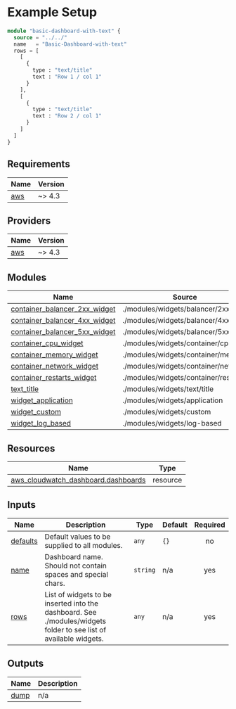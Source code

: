 <!-- BEGIN_TF_DOCS -->
# Example Setup
```tf
module "basic-dashboard-with-text" {
  source = "../../"
  name   = "Basic-Dashboard-with-text"
  rows = [
    [
      {
        type : "text/title"
        text : "Row 1 / col 1"
      }
    ],
    [
      {
        type : "text/title"
        text : "Row 2 / col 1"
      }
    ]
  ]
}
```

## Requirements

| Name | Version |
|------|---------|
| <a name="requirement_aws"></a> [aws](#requirement\_aws) | ~> 4.3 |

## Providers

| Name | Version |
|------|---------|
| <a name="provider_aws"></a> [aws](#provider\_aws) | ~> 4.3 |

## Modules

| Name | Source | Version |
|------|--------|---------|
| <a name="module_container_balancer_2xx_widget"></a> [container\_balancer\_2xx\_widget](#module\_container\_balancer\_2xx\_widget) | ./modules/widgets/balancer/2xx | n/a |
| <a name="module_container_balancer_4xx_widget"></a> [container\_balancer\_4xx\_widget](#module\_container\_balancer\_4xx\_widget) | ./modules/widgets/balancer/4xx | n/a |
| <a name="module_container_balancer_5xx_widget"></a> [container\_balancer\_5xx\_widget](#module\_container\_balancer\_5xx\_widget) | ./modules/widgets/balancer/5xx | n/a |
| <a name="module_container_cpu_widget"></a> [container\_cpu\_widget](#module\_container\_cpu\_widget) | ./modules/widgets/container/cpu | n/a |
| <a name="module_container_memory_widget"></a> [container\_memory\_widget](#module\_container\_memory\_widget) | ./modules/widgets/container/memory | n/a |
| <a name="module_container_network_widget"></a> [container\_network\_widget](#module\_container\_network\_widget) | ./modules/widgets/container/network | n/a |
| <a name="module_container_restarts_widget"></a> [container\_restarts\_widget](#module\_container\_restarts\_widget) | ./modules/widgets/container/restarts | n/a |
| <a name="module_text_title"></a> [text\_title](#module\_text\_title) | ./modules/widgets/text/title | n/a |
| <a name="module_widget_application"></a> [widget\_application](#module\_widget\_application) | ./modules/widgets/application | n/a |
| <a name="module_widget_custom"></a> [widget\_custom](#module\_widget\_custom) | ./modules/widgets/custom | n/a |
| <a name="module_widget_log_based"></a> [widget\_log\_based](#module\_widget\_log\_based) | ./modules/widgets/log-based | n/a |

## Resources

| Name | Type |
|------|------|
| [aws_cloudwatch_dashboard.dashboards](https://registry.terraform.io/providers/hashicorp/aws/latest/docs/resources/cloudwatch_dashboard) | resource |

## Inputs

| Name | Description | Type | Default | Required |
|------|-------------|------|---------|:--------:|
| <a name="input_defaults"></a> [defaults](#input\_defaults) | Default values to be supplied to all modules. | `any` | `{}` | no |
| <a name="input_name"></a> [name](#input\_name) | Dashboard name. Should not contain spaces and special chars. | `string` | n/a | yes |
| <a name="input_rows"></a> [rows](#input\_rows) | List of widgets to be inserted into the dashboard. See ./modules/widgets folder to see list of available widgets. | `any` | n/a | yes |

## Outputs

| Name | Description |
|------|-------------|
| <a name="output_dump"></a> [dump](#output\_dump) | n/a |
<!-- END_TF_DOCS -->
